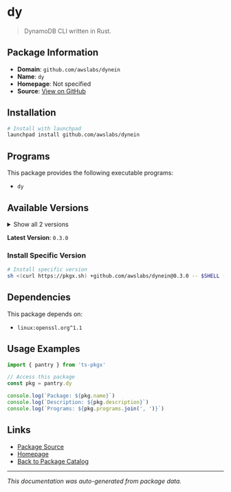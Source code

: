 # dy

> DynamoDB CLI written in Rust.

## Package Information

- **Domain**: `github.com/awslabs/dynein`
- **Name**: `dy`
- **Homepage**: Not specified
- **Source**: [View on GitHub](https://github.com/pkgxdev/pantry/tree/main/projects/github.com/awslabs/dynein/package.yml)

## Installation

```bash
# Install with launchpad
launchpad install github.com/awslabs/dynein
```

## Programs

This package provides the following executable programs:

- `dy`

## Available Versions

<details>
<summary>Show all 2 versions</summary>

- `0.3.0`, `0.2.1`

</details>

**Latest Version**: `0.3.0`

### Install Specific Version

```bash
# Install specific version
sh <(curl https://pkgx.sh) +github.com/awslabs/dynein@0.3.0 -- $SHELL -i
```

## Dependencies

This package depends on:

- `linux:openssl.org^1.1`

## Usage Examples

```typescript
import { pantry } from 'ts-pkgx'

// Access this package
const pkg = pantry.dy

console.log(`Package: ${pkg.name}`)
console.log(`Description: ${pkg.description}`)
console.log(`Programs: ${pkg.programs.join(', ')}`)
```

## Links

- [Package Source](https://github.com/pkgxdev/pantry/tree/main/projects/github.com/awslabs/dynein/package.yml)
- [Homepage](#)
- [Back to Package Catalog](../../../package-catalog.md)

---

*This documentation was auto-generated from package data.*
